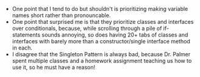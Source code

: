 - One point that I tend to do but shouldn't is prioritizing making variable names short rather than pronouncable. 
- One point that surprised me is that they prioritize classes and interfaces over conditionals, because, while scrolling through a pile of if-statements sounds annoying, so does having 20+ tabs of classes and interfaces with barely more than a constructor/single interface method in each.
- I disagree that the Singleton Pattern is always bad, because Dr. Palmer spent multiple classes and a homework assignment teaching us how to use it, so he must have a reason!
